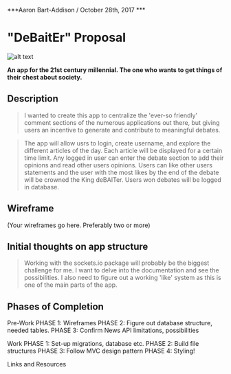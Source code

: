 ***Aaron Bart-Addison / October 28th, 2017 ***
# "DeBaitEr" Proposal

![alt text][pic]

 [pic]: https://thephilosophyclub.files.wordpress.com/2016/03/calvin-cartoon.jpg?w=470


**An app for the 21st century millennial. The one who wants to get things of their chest about society.**

## Description
>I wanted to create this app to centralize the 'ever-so friendly' comment sections of the numerous applications out there, but giving users an incentive to generate and contribute to meaningful debates.

>The app will allow usrs to login, create username, and explore the different articles of the day. Each article will be displayed for a certain time limit. Any logged in user can enter the debate section to add their opinions and read other users opinions. Users can like other users statements and the user with the most likes by the end of the debate will be crowned the King deBAITer. Users won debates will be logged in database.

## Wireframe

(Your wireframes go here. Preferably two or more)

## Initial thoughts on app structure

>Working with the sockets.io package will probably be the biggest challenge for me. I want to delve into the documentation and see the possibilities. I also need to figure out a working 'like' system as this is one of the main parts of the app. 

## Phases of Completion

Pre-Work
PHASE 1: Wireframes
PHASE 2: Figure out database structure, needed tables.
PHASE 3: Confirm News API limitations, possibilities

Work
PHASE 1: Set-up migrations, database etc.
PHASE 2: Build file structures
PHASE 3: Follow MVC design pattern
PHASE 4: Styling!

Links and Resources

